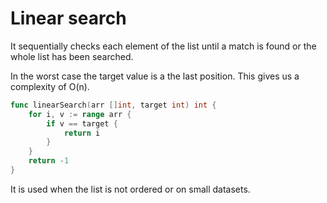 # Linear search

It sequentially checks each element of the list until a match is found or the whole list has been searched.

In the worst case the target value is a the last position. This gives us a complexity of O(n).

```go
func linearSearch(arr []int, target int) int {
    for i, v := range arr {
        if v == target {
            return i
        }
    }
    return -1
}
```

It is used when the list is not ordered or on small datasets.